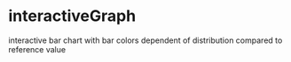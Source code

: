 # interactiveGraph
interactive bar chart with bar colors dependent of distribution compared to reference value

